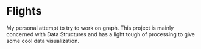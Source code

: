 Flights
=======

My personal attempt to try to work on graph. This project is mainly concerned with Data Structures and has a light tough of processing to give some cool data visualization.
